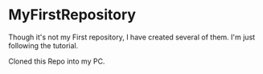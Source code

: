 # MyFirstRepository

Though it's not my First repository, I have created several of them. I'm just following the tutorial.

Cloned this Repo into my PC.